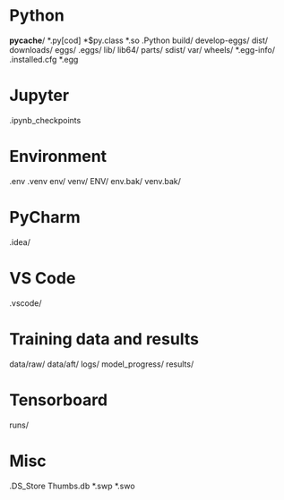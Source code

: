 # Python
__pycache__/
*.py[cod]
*$py.class
*.so
.Python
build/
develop-eggs/
dist/
downloads/
eggs/
.eggs/
lib/
lib64/
parts/
sdist/
var/
wheels/
*.egg-info/
.installed.cfg
*.egg

# Jupyter
.ipynb_checkpoints

# Environment
.env
.venv
env/
venv/
ENV/
env.bak/
venv.bak/

# PyCharm
.idea/

# VS Code
.vscode/

# Training data and results
data/raw/
data/aft/
logs/
model_progress/
results/

# Tensorboard
runs/

# Misc
.DS_Store
Thumbs.db
*.swp
*.swo
